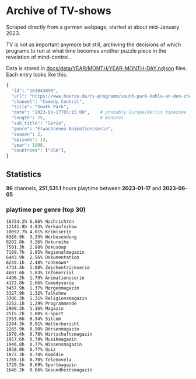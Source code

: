# Archive of TV-shows

Scraped directly from a german webpage, started at about mid-January 2023.

TV is not as important anymore but still, archiving the decisions of which programs to run at what time
becomes another puzzle piece in the revelation of mind-control.. 

Data is stored in [docs/data/YEAR/MONTH/YEAR-MONTH-DAY.ndjson](docs/data/) files. 
Each entry looks like this:

```python
{
  "id": "181043890", 
  "url": "https://www.hoerzu.de/tv-programm/south-park-kohle-an-den-chefkoch/bid_181043890/", 
  "channel": "Comedy Central", 
  "title": "South Park", 
  "date": "2023-01-17T05:15:00",    # probably Europe/Berlin timezone 
  "length": 25,                     # minutes 
  "sub_title": "Serie", 
  "genre": "Erwachsenen-Animationsserie", 
  "season": 2, 
  "episode": 14, 
  "year": 1998, 
  "countries": ["USA"],
}
```

## Statistics

**96** channels, **251,531.1** hours playtime between **2023-01-17** and **2023-06-05**


### playtime per genre (top 30)

    16754.2h 6.66% Nachrichten
    12141.8h 4.83% Verkaufsshow
    10092.7h 4.01% Krimiserie
    8368.9h  3.33% Werbesendung
    8202.8h  3.26% Dokureihe
    7501.3h  2.98% Dokusoap
    7169.7h  2.85% Regionalmagazin
    6443.9h  2.56% Dokumentation
    6249.1h  2.48% *unknown*
    4734.4h  1.88% Zeichentrickserie
    4607.6h  1.83% Infomercial
    4490.2h  1.79% Animationsserie
    4172.8h  1.66% Comedyserie
    3457.9h  1.37% Morgenmagazin
    3327.9h  1.32% Talkshow
    3306.3h  1.31% Religionsmagazin
    3252.1h  1.29% Programmende
    2909.2h  1.16% Magazin
    2515.2h  1.00% E-Sport
    2353.6h  0.94% Sitcom
    2294.3h  0.91% Wetterbericht
    2265.9h  0.90% Börsenmagazin
    1970.4h  0.78% Wirtschaftsmagazin
    1957.6h  0.78% Musikmagazin
    1946.8h  0.77% Wissensmagazin
    1938.0h  0.77% Quiz
    1872.3h  0.74% Komödie
    1765.1h  0.70% Telenovela
    1729.5h  0.69% Sportmagazin
    1648.2h  0.66% Gesundheitsmagazin
